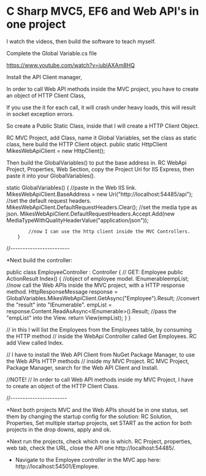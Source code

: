 # C Sharp MVC5, EF6 and Web API's in one project

I watch the videos, then build the software to teach myself.

Complete the Global Variable.cs file

https://www.youtube.com/watch?v=iublAXAm8HQ

Install the API Client manager,

In order to call Web API methods inside the MVC project, you have to 
create an object of HTTP Client Class,

If you use the it for each call, it will crash under heavy loads,
this will result in socket exception errors.

So create a Public Static Class, inside that I will create a 
HTTP Client Object.

RC MVC Project, add Class, name it Global Variables, set the class as 
static class, here build the HTTP Client object. 
public static HttpClient MikesWebApiClient = new HttpClient();

Then build the GlobalVariables() to put the base address in.
RC WebApi Project, Properties, Web Section, copy the Project
Uri for IIS Express, then paste it into your GlobalVariables(). 

static GlobalVariables()
        {
            //paste in the Web IIS link.
            MikesWebApiClient.BaseAddress = new Uri("http://localhost:54485/api");
            //set the default request headers.
            MikesWebApiClient.DefaultRequestHeaders.Clear();
            //set the media type as json.
            MikesWebApiClient.DefaultRequestHeaders.Accept.Add(new MediaTypeWithQualityHeaderValue("application/json"));

            //now I can use the http client inside the MVC Controllers.
        }

//------------------------

*Next build the controller:

public class EmployeeController : Controller
    {
        // GET: Employee
        public ActionResult Index()
        {
            //object of employee model.
            IEnumerable<MvcEmployeeModel>empList;
            //now call the Web APIs inside the MVC project, with a HTTP response method.
            HttpResponseMessage response = GlobalVariables.MikesWebApiClient.GetAsync("Employee").Result;
            //convert the "result" into "IEnumerable". 
            empList = response.Content.ReadAsAsync<IEnumerable<MvcEmployeeModel>>().Result;
            //pass the "empList" into the View.
            return View(empList);
        }
    }

// in this I will list the Employees from the Employees table, by consuming the HTTP method 
// inside the WebApi Controller called Get Employees. RC add View called Index.

// I have to install the Web API Client from NuGet Package Manager, to use the Web APIs HTTP methods 
// inside my MVC Project. RC MVC Project, Package Manager, search for the Web API Client and Install.

//NOTE!
// In order to call Web API methods inside my MVC Project, I have to create an object of the HTTP Client Class.

//-----------------------

*Next both projects MVC and the Web APIs should be in one status, set them by changing the startup config for the solution:
RC Solution, Properties, Set multiple startup projects, set START as the action for both projects in the drop downs, apply and ok.

*Next run the projects, check which one is which. RC Project, properties, web tab, check the URL, 
close the API one http://localhost:54485/.

* Navigate to the Employee controller in the MVC app here: http://localhost:54501/Employee.
